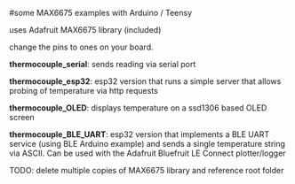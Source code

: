 #some MAX6675 examples with Arduino / Teensy

uses Adafruit MAX6675 library (included)

change the pins to ones on your board.

**thermocouple_serial**: sends reading via serial port

**thermocouple_esp32**: esp32 version that runs a simple server that allows probing of temperature via http requests

**thermocouple_OLED**: displays temperature on a ssd1306 based OLED screen

**thermocouple_BLE_UART**: esp32 version that implements a BLE UART service (using BLE Arduino example) and sends a single temperature string via ASCII. Can be used with the Adafruit Bluefruit LE Connect plotter/logger

TODO: delete multiple copies of MAX6675 library and reference root folder
